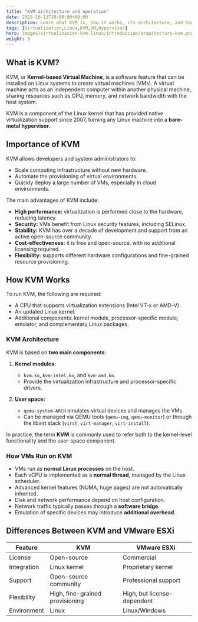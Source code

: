```yaml
---
title: "KVM architecture and operation"
date: 2025-10-13T10:00:00+00:00
description: Learn what KVM is, how it works, its architecture, and how it is used to virtualize systems on Linux.
tags: [Virtualization,Linux,KVM,VM,Hypervisor]
hero: images/virtualizacion-kvm-linux/introduccion/arquitectura-kvm.png
weight: 3
---
```


## What is KVM?

KVM, or **Kernel-based Virtual Machine**, is a software feature that can be installed on Linux systems to create virtual machines (VMs). A virtual machine acts as an independent computer within another physical machine, sharing resources such as CPU, memory, and network bandwidth with the host system.  

KVM is a component of the Linux kernel that has provided native virtualization support since 2007, turning any Linux machine into a **bare-metal hypervisor**.

## Importance of KVM

KVM allows developers and system administrators to:

- Scale computing infrastructure without new hardware.  
- Automate the provisioning of virtual environments.  
- Quickly deploy a large number of VMs, especially in cloud environments.

The main advantages of KVM include:

- **High performance:** virtualization is performed close to the hardware, reducing latency.  
- **Security:** VMs benefit from Linux security features, including SELinux.  
- **Stability:** KVM has over a decade of development and support from an active open-source community.  
- **Cost-effectiveness:** it is free and open-source, with no additional licensing required.  
- **Flexibility:** supports different hardware configurations and fine-grained resource provisioning.

## How KVM Works

To run KVM, the following are required:

- A CPU that supports virtualization extensions (Intel VT-x or AMD-V).  
- An updated Linux kernel.  
- Additional components: kernel module, processor-specific module, emulator, and complementary Linux packages.

### KVM Architecture

KVM is based on **two main components**:

1. **Kernel modules:**  
   - `kvm.ko`, `kvm-intel.ko`, and `kvm-amd.ko`.  
   - Provide the virtualization infrastructure and processor-specific drivers.

2. **User space:**  
   - `qemu-system-ARCH` emulates virtual devices and manages the VMs.  
   - Can be managed via QEMU tools (`qemu-img`, `qemu-monitor`) or through the libvirt stack (`virsh`, `virt-manager`, `virt-install`).

In practice, the term **KVM** is commonly used to refer both to the kernel-level functionality and the user-space component.

### How VMs Run on KVM

- VMs run as **normal Linux processes** on the host.  
- Each vCPU is implemented as a **normal thread**, managed by the Linux scheduler.  
- Advanced kernel features (NUMA, huge pages) are not automatically inherited.  
- Disk and network performance depend on host configuration.  
- Network traffic typically passes through a **software bridge**.  
- Emulation of specific devices may introduce **additional overhead**.

## Differences Between KVM and VMware ESXi

| Feature | KVM | VMware ESXi |
|---------|-----|------------|
| License | Open-source | Commercial |
| Integration | Linux kernel | Proprietary kernel |
| Support | Open-source community | Professional support |
| Flexibility | High, fine-grained provisioning | High, but license-dependent |
| Environment | Linux | Linux/Windows |
